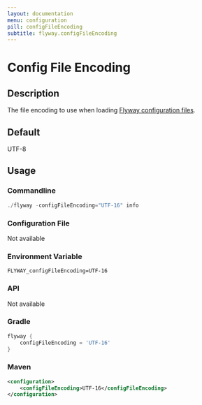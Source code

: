 ```yaml
---
layout: documentation
menu: configuration
pill: configFileEncoding
subtitle: flyway.configFileEncoding
---
```


# Config File Encoding

## Description
The file encoding to use when loading [Flyway configuration files](/documentation/configuration/configfiles).

## Default
UTF-8

## Usage

### Commandline
```powershell
./flyway -configFileEncoding="UTF-16" info
```

### Configuration File
Not available

### Environment Variable
```properties
FLYWAY_configFileEncoding=UTF-16
```

### API
Not available

### Gradle
```groovy
flyway {
    configFileEncoding = 'UTF-16'
}
```

### Maven
```xml
<configuration>
    <configFileEncoding>UTF-16</configFileEncoding>
</configuration>
```